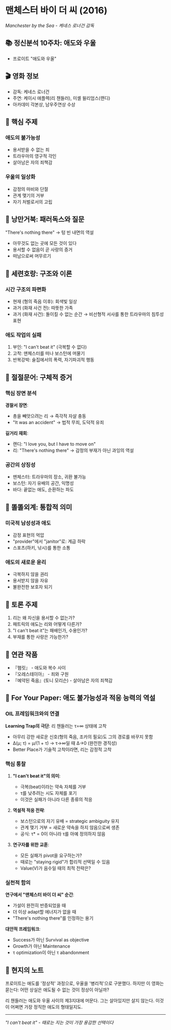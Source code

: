 # 맨체스터 바이 더 씨 (2016)
*Manchester by the Sea - 케네스 로너건 감독*

## 📚 정신분석 10주차: 애도와 우울
- 프로이트 "애도와 우울"

## 🎬 영화 정보
- 감독: 케네스 로너건
- 주연: 케이시 애플렉(리 챈들러), 미셸 윌리엄스(랜디)
- 아카데미 각본상, 남우주연상 수상

## 🔑 핵심 주제
### 애도의 불가능성
- 용서받을 수 없는 죄
- 트라우마의 영구적 각인
- 살아남은 자의 죄책감

### 우울의 일상화
- 감정의 마비와 단절
- 관계 맺기의 거부
- 자기 처벌로서의 고립

## 🐢 낭만거북: 패러독스와 질문
"There's nothing there" → 텅 빈 내면의 역설
- 아무것도 없는 곳에 모든 것이 있다
- 용서할 수 없음이 곧 사랑의 증거
- 떠남으로써 머무르기

## 🐅 세련호랑: 구조와 이론
### 시간 구조의 파편화
- 현재 (형의 죽음 이후): 회색빛 일상
- 과거 (화재 사건 전): 따뜻한 가족
- 과거 (화재 사건): 돌이킬 수 없는 순간
→ 비선형적 서사를 통한 트라우마의 침투성 표현

### 애도 작업의 실패
1. 부인: "I can't beat it" (극복할 수 없다)
2. 고착: 맨체스터를 떠나 보스턴에 머물기
3. 반복강박: 술집에서의 폭력, 자기파괴적 행동

## 🐙 절절문어: 구체적 증거
### 핵심 장면 분석
**경찰서 장면**: 
- 총을 빼앗으려는 리 → 즉각적 자살 충동
- "It was an accident" → 법적 무죄, 도덕적 유죄

**길거리 재회**:
- 랜디: "I love you, but I have to move on"
- 리: "There's nothing there" 
→ 감정의 부재가 아닌 과잉의 역설

### 공간의 상징성
- 맨체스터: 트라우마의 장소, 귀환 불가능
- 보스턴: 자기 유배의 공간, 익명성
- 바다: 끝없는 애도, 순환하는 파도

## 👾 똘똘외계: 통합적 의미
### 미국적 남성성과 애도
- 감정 표현의 억압
- "provider"에서 "janitor"로: 계급 하락
- 스포츠(하키, 낚시)를 통한 소통

### 애도의 새로운 윤리
- 극복하지 않을 권리
- 용서받지 않을 자유
- 불완전한 보호자 되기

## 💭 토론 주제
1. 리는 왜 자신을 용서할 수 없는가?
2. 패트릭의 애도는 리와 어떻게 다른가?
3. "I can't beat it"는 패배인가, 수용인가?
4. 부재를 통한 사랑은 가능한가?

## 📖 연관 작품
- 『햄릿』 - 애도와 복수 사이
- 『오레스테이아』 - 죄와 구원
- 『예약된 죽음』(토니 모리슨) - 살아남은 자의 죄책감

## 🎯 For Your Paper: 애도 불가능성과 적응 능력의 역설

### OIL 프레임워크와의 연결
**Learning Trap의 극단**: 리 챈들러는 τ=∞ 상태에 고착
- 아무리 강한 새로운 신호(형의 죽음, 조카의 필요)도 그의 경로를 바꾸지 못함
- Δ(μ; τ) = μ/(1 + τ) → τ→∞일 때 Δ→0 (완전한 경직성)
- Better Place가 기술적 고착이라면, 리는 감정적 고착

### 핵심 통찰
1. **"I can't beat it"의 의미**:
   - 극복(beat)이라는 약속 자체를 거부
   - τ를 낮추려는 시도 자체를 포기
   - 이것은 실패가 아니라 다른 종류의 적응

2. **역설적 적응 전략**:
   - 보스턴으로의 자기 유배 = strategic ambiguity 유지
   - 관계 맺기 거부 = 새로운 약속을 하지 않음으로써 생존
   - 공식: τ* = 0이 아니라 τ를 아예 정의하지 않음

3. **연구자를 위한 교훈**:
   - 모든 실패가 pivot을 요구하는가?
   - 때로는 "staying rigid"가 합리적 선택일 수 있음
   - Value(V)가 음수일 때의 최적 전략은?

### 실천적 함의
**연구에서 "맨체스터 바이 더 씨" 순간**:
- 가설이 완전히 반증되었을 때
- 더 이상 adapt할 에너지가 없을 때
- "There's nothing there"를 인정하는 용기

**대안적 프레임워크**:
- Success가 아닌 Survival as objective
- Growth가 아닌 Maintenance
- τ optimization이 아닌 τ abandonment

## 🌊 현지의 노트
프로이트는 애도를 '정상적' 과정으로, 우울을 '병리적'으로 구분했다.
하지만 이 영화는 묻는다: 
어떤 상실은 애도될 수 없는 것이 정상이 아닐까?

리 챈들러는 애도와 우울 사이의 제3지대에 머문다.
그는 살아있지만 살지 않는다.
이것이 어쩌면 가장 정직한 애도의 형태일지도.

---
*"I can't beat it" - 때로는 지는 것이 가장 용감한 선택이다*
